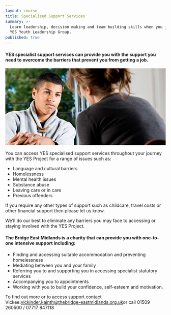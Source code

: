 ```yaml
---
layout: course
title: Specialised Support Services
summary: >-
  Learn leadership, decision making and team building skills when you join the
  YES Youth Leadership Group.
published: true
---
```


#### YES specialist support services can provide you with the support you need to overcome the barriers that prevent you from getting a job.

![Young man being counselled by woman](/img/specialist-support.jpg)

You can access YES specialised support services throughout your journey with the YES Project for a range of issues such as:

- Language and cultural barriers
- Homelessness
- Mental health issues
- Substance abuse
- Leaving care or in care
- Previous offenders

If you require any other types of support such as childcare, travel costs or other financial support then please let us know.

We’ll do our best to eliminate any barriers you may face to accessing or staying involved with the YES Project.

#### The Bridge East Midlands is a charity that can provide you with one-to-one intensive support including:

- Finding and accessing suitable accommodation and preventing homelessness
- Mediating between you and your family
- Referring you to and supporting you in accessing specialist statutory services
- Accompanying you to appointments
- Working with you to build your confidence, self-esteem and motivation.

To find out more or to access support contact Vickee:[vickinder.kainth@thebridge-eastmidlands.org.uk](vickinder.kainth@thebridge-eastmidlands.org.uk)or call
01509 260500 / 07717 847118


